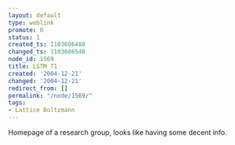 ```yaml
---
layout: default
type: weblink
promote: 0
status: 1
created_ts: 1103606488
changed_ts: 1103606548
node_id: 1569
title: LSTM T1
created: '2004-12-21'
changed: '2004-12-21'
redirect_from: []
permalink: "/node/1569/"
tags:
- Lattice Boltzmann
---
```

Homepage of a research group, looks like having some decent info.
